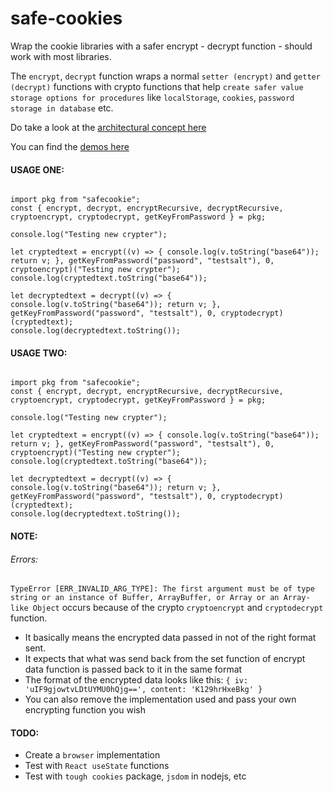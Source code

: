 # safe-cookies
Wrap the cookie libraries with a safer encrypt - decrypt function - should work with most libraries. 

The `encrypt`, `decrypt` function wraps a normal `setter (encrypt)` and `getter (decrypt)` functions with crypto functions that help `create safer value storage options for procedures` like `localStorage`, `cookies`, `password storage in database` etc. 

Do take a look at the [architectural concept here](https://medium.com/@ganeshsurfs/toying-with-the-idea-of-storage-security-9fdd65707d6e)

You can find the [demos here](./demos)


#### USAGE ONE:

```

import pkg from "safecookie";
const { encrypt, decrypt, encryptRecursive, decryptRecursive, cryptoencrypt, cryptodecrypt, getKeyFromPassword } = pkg;

console.log("Testing new crypter");

let cryptedtext = encrypt((v) => { console.log(v.toString("base64")); return v; }, getKeyFromPassword("password", "testsalt"), 0, cryptoencrypt)("Testing new crypter");
console.log(cryptedtext.toString("base64"));

let decryptedtext = decrypt((v) => { console.log(v.toString("base64")); return v; }, getKeyFromPassword("password", "testsalt"), 0, cryptodecrypt)(cryptedtext);
console.log(decryptedtext.toString());

```

#### USAGE TWO:

```

import pkg from "safecookie";
const { encrypt, decrypt, encryptRecursive, decryptRecursive, cryptoencrypt, cryptodecrypt, getKeyFromPassword } = pkg;

console.log("Testing new crypter");

let cryptedtext = encrypt((v) => { console.log(v.toString("base64")); return v; }, getKeyFromPassword("password", "testsalt"), 0, cryptoencrypt)("Testing new crypter");
console.log(cryptedtext.toString("base64"));

let decryptedtext = decrypt((v) => { console.log(v.toString("base64")); return v; }, getKeyFromPassword("password", "testsalt"), 0, cryptodecrypt)(cryptedtext);
console.log(decryptedtext.toString());

```

#### NOTE:

###### Errors:

`TypeError [ERR_INVALID_ARG_TYPE]: The first argument must be of type string or an instance of Buffer, ArrayBuffer, or Array or an Array-like Object` occurs because of the crypto `cryptoencrypt` and `cryptodecrypt` function. 

- It basically means the encrypted data passed in not of the right format sent.
- It expects that what was send back from the set function of encrypt data function 
        is passed back to it in the same format
- The format of the encrypted data looks like this:
        `{ iv: 'uIF9gjowtvLDtUYMU0hQjg==', content: 'K129hrHxeBkg' }`
- You can also remove the implementation used and pass your own encrypting function you wish


#### TODO:

- Create a `browser` implementation
- Test with `React useState` functions
- Test with `tough cookies` package, `jsdom` in nodejs, etc
